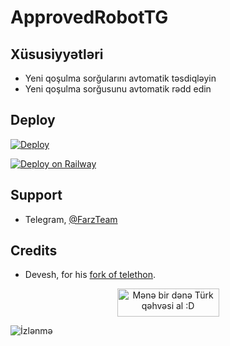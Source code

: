 # ApprovedRobotTG


## Xüsusiyyətləri

- Yeni qoşulma sorğularını avtomatik təsdiqləyin 
- Yeni qoşulma sorğusunu avtomatik rədd edin

## Deploy

[![Deploy](https://www.herokucdn.com/deploy/button.svg)](https://heroku.com/deploy?template=https://github.com/NihatFarz/ApprovedRobotTG)

[![Deploy on Railway](https://railway.app/button.svg)](https://railway.app/new/template?template=https%3A%2F%2Fgithub.com%2FNihatFarz%2FApprovedRobotTG&plugins=redis&envs=BOT_TOKEN%2COWNERS&BOT_TOKENDesc=Bot+token%2C+from+%40BotFather&OWNERSDesc=User+IDs+of+users+who+own+the+bot%2C+split+by+space.&referralCode=NihatFarz)

## Support

- Telegram, [@FarzTeam](https://t.me/FarzTeam)

## Credits

- Devesh, for his [fork of telethon](./requirements.txt#L1).

<p align="center">
<a href="https://www.buymeacoffee.com/nihatfarz" target="_blank"><img src="https://cdn.buymeacoffee.com/buttons/v2/default-black.png" alt="Mənə bir dənə Türk qəhvəsi al :D" height="45" width="163" ></a>


  ![İzlənmə](https://visitor-badge.laobi.icu/badge?page_id=nihatfarz.ApprovedRobotTG)
